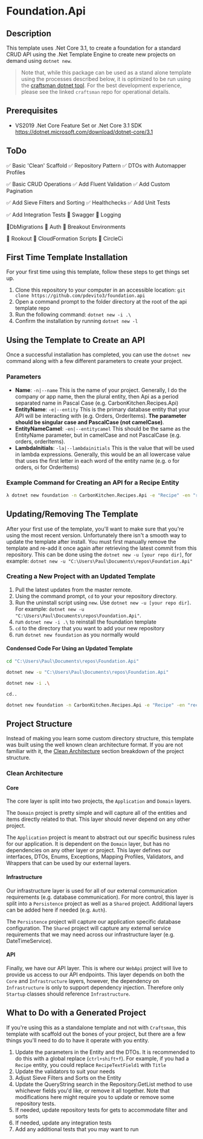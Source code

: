 # Foundation.Api

## Description

This template uses .Net Core 3.1, to create a foundation for a standard CRUD API using the .Net Template Engine to create new projects on demand using `dotnet new`.

> Note that, while this package can be used as a stand alone template using the processes described below, it is optimized to be run using the [craftsman dotnet tool](https://github.com/pdevito3/craftsman). For the best development experience, please see the linked `craftsman` repo for operational details.

## Prerequisites

- VS2019 .Net Core Feature Set or .Net Core 3.1 SDK https://dotnet.microsoft.com/download/dotnet-core/3.1

## ToDo

✅ Basic 'Clean' Scaffold					✅ Repository Pattern					✅ DTOs with Automapper Profiles

✅ Basic CRUD Operations				✅ Add Fluent Validation				✅ Add Custom Pagination

✅ Add Sieve Filters and Sorting		✅ Healthchecks							✅ Add Unit Tests

✅ Add Integration Tests					 🔲 Swagger									🔲 Logging

🔲DbMigrations								  🔲 Auth										    🔲 Breakout Environments			 

🔲 Rookout										 🔲 CloudFormation Scripts			  🔲 CircleCi

## First Time Template Installation

For your first time using this template, follow these steps to get things set up.

1. Clone this repository to your computer in an accessible location: `git clone https://github.com/pdevito3/foundation.api`
2. Open a command prompt to the folder directory at the root of the api template repo
3. Run the following command: `dotnet new -i .\`
4. Confirm the installation by running `dotnet new -l` 

## Using the Template to Create an API
Once a successful installation has completed, you can use the `dotnet new` command along with a few different parameters to create your project. 

### Parameters
* **Name**: `-n|--name` This is the name of your project. Generally, I do the company or app name, then the plural entity, then Api as a period separated name in Pascal Case (e.g. CarbonKitchen.Recipes.Api)
* **EntityName**: `-e|--entity` This is the primary database entity that your API will be interacting with (e.g. Orders, OrderItems). **The parameter should be singular case and PascalCase (not camelCase)**.
* **EntityNameCamel**: `-en|--entitycamel` This should be the same as the EntityName parameter, but in camelCase and not PascalCase (e.g. orders, orderItems).
* **LambdaInitials**: `-la|--lambdainitials` This is the value that will be used in lambda expressions. Generally, this would be an all lowercase value that uses the first letter in each word of the entity name (e.g. o for orders, oi for OrderItems)

### Example Command for Creating an API for a Recipe Entity
```bash
λ dotnet new foundation -n CarbonKitchen.Recipes.Api -e "Recipe" -en "recipe" --la "r"
```

## Updating/Removing The Template
After your first use of the template, you'll want to make sure that you're using the most recent version. Unfortunately there isn't a smooth way to update the template after install. You must first manually remove the template and re-add it once again after retrieving the latest commit from this repository. This can be done using the `dotnet new -u [your repo dir]`, for example: `dotnet new -u "C:\Users\Paul\Documents\repos\Foundation.Api"` 

### Creating a New Project with an Updated Template
1. Pull the latest updates from the master remote.
2. Using the command prompt, `cd` to your your repository directory.
3. Run the uninstall script using `new`. Use `dotnet new -u [your repo dir]`. For example: `dotnet new -u "C:\Users\Paul\Documents\repos\Foundation.Api"`.
4. run `dotnet new -i .\` to reinstall the foundation template 
5. `cd` to the directory that you want to add your new repository
6. run `dotnet new foundation` as you normally would

#### Condensed Code For Using an Updated Template 
```bash
cd "C:\Users\Paul\Documents\repos\Foundation.Api"

dotnet new -u "C:\Users\Paul\Documents\repos\Foundation.Api"

dotnet new -i .\

cd..

dotnet new foundation -n CarbonKitchen.Recipes.Api -e "Recipe" -en "recipe" -la "r"
```

## Project Structure
Instead of making you learn some custom directory structure, this template was built using the well known clean architecture format. If you are not familiar with it, the [Clean Architecture](#clean-architecture) section breakdown of the project structure.

### Clean Architecture

#### Core

The core layer is split into two projects, the `Application` and `Domain` layers. 

The `Domain` project is pretty simple and will capture all of the entities and items directly related to that. This layer should never depend on any other project.

The `Application` project is meant to abstract out our specific business rules for our application. It is dependent on the `Domain` layer, but has no dependencies on any other layer or project. This layer defines our interfaces, DTOs, Enums, Exceptions, Mapping Profiles, Validators, and Wrappers that can be used by our external layers.

#### Infrastructure

Our infrastructure layer is used for all of our external communication requirements (e.g. database communication). For more control, this layer is split into a `Persistence`  project as well as a `Shared` project. Additional layers can be added here if needed (e.g. `Auth`).

The `Persistence`  project will capture our application specific database configuration. The `Shared` project will capture any external service requirements that we may need across our infrastructure layer (e.g. DateTimeService).

#### API

Finally, we have our API layer. This is where our `WebApi` project will live to provide us access to our API endpoints. This layer depends on both the `Core` and `Infrastructure` layers,  however, the dependency on `Infrastructure` is only to support dependency  injection. Therefore only `Startup` classes should reference `Infrastructure`.

## What to Do with a Generated Project

If you're using this as a standalone template and not with `Craftsman`, this template with scaffold out the bones of your project, but there are a few things you'll need to do to have it operate with you entity.

1. Update the parameters in the Entity and the DTOs. It is recommended to do this with a global replace (`ctrl+shift+f`). For example, if you had a `Recipe` entity, you could replace `RecipeTextField1` with `Title`
2. Update the validators to suit your needs
3. Adjust Sieve Filters and Sorts on the Entity
4. Update the QueryString search in the Repository.GetList method to use whichever fields you'd like, or remove it all together. Note that modifications here might require you to update or remove some repository tests.
5. If needed, update repository tests for gets to accommodate filter and sorts
6. If needed, update any integration tests 
7. Add any additional tests  that you may want to run